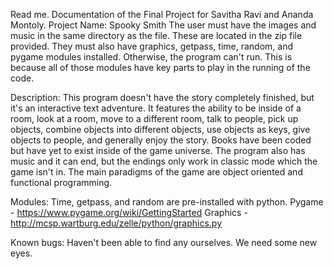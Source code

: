 Read me.  Documentation of the Final Project for Savitha Ravi and Ananda Montoly.
Project Name: Spooky Smith
The user must have the images and music in the same directory as the file. These are located in the zip file provided. They must also have graphics, getpass, time, random, and pygame modules installed.  Otherwise, the program can't run.  This is because all of those modules have key parts to play in the running of the code.

Description:  This program doesn't have the story completely finished, but it's an interactive text adventure.  It features the ability to be inside of a room, look at a room, move to a different room, talk to people, pick up objects, combine objects into different objects, use objects as keys, give objects to people, and generally enjoy the story.  Books have been coded but have yet to exist inside of the game universe. The program also has music and it can end, but the endings only work in classic mode which the game isn't in. The main paradigms of the game are object oriented and functional programming.

Modules:
Time, getpass, and random are pre-installed with python.
Pygame - https://www.pygame.org/wiki/GettingStarted
Graphics - http://mcsp.wartburg.edu/zelle/python/graphics.py

Known bugs:
Haven't been able to find any ourselves.  We need some new eyes.
